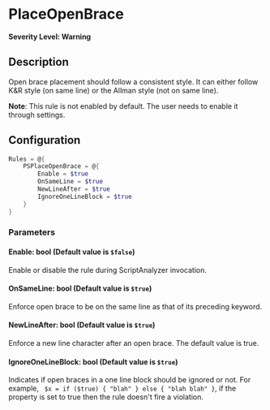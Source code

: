# PlaceOpenBrace

**Severity Level: Warning**

## Description

Open brace placement should follow a consistent style. It can either follow K&R style (on same line)
or the Allman style (not on same line).

**Note**: This rule is not enabled by default. The user needs to enable it through settings.

## Configuration

```powershell
Rules = @{
    PSPlaceOpenBrace = @{
        Enable = $true
        OnSameLine = $true
        NewLineAfter = $true
        IgnoreOneLineBlock = $true
    }
}
```

### Parameters

#### Enable: bool (Default value is `$false`)

Enable or disable the rule during ScriptAnalyzer invocation.

#### OnSameLine: bool (Default value is `$true`)

Enforce open brace to be on the same line as that of its preceding keyword.

#### NewLineAfter: bool (Default value is `$true`)

Enforce a new line character after an open brace. The default value is true.

#### IgnoreOneLineBlock: bool (Default value is `$true`)

Indicates if open braces in a one line block should be ignored or not. For example,
` $x = if ($true) { "blah" } else { "blah blah" }`, if the property is set to true then the rule
doesn't fire a violation.
